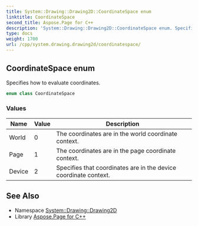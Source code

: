 ```yaml
---
title: System::Drawing::Drawing2D::CoordinateSpace enum
linktitle: CoordinateSpace
second_title: Aspose.Page for C++
description: 'System::Drawing::Drawing2D::CoordinateSpace enum. Specifies how to evaluate coordinates in C++.'
type: docs
weight: 1700
url: /cpp/system.drawing.drawing2d/coordinatespace/
---
```

## CoordinateSpace enum


Specifies how to evaluate coordinates.

```cpp
enum class CoordinateSpace
```

### Values

| Name | Value | Description |
| --- | --- | --- |
| World | 0 | The coordinates are in the world coordinate context. |
| Page | 1 | The coordinates are in the page coordinate context. |
| Device | 2 | Specifies that coordinates are in the device coordinate context. |

## See Also

* Namespace [System::Drawing::Drawing2D](../)
* Library [Aspose.Page for C++](../../)
